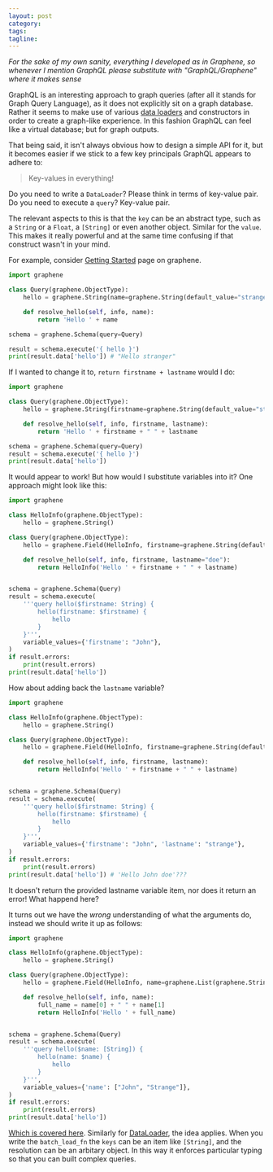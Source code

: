 ```yaml
---
layout: post
category:
tags:
tagline:
---
```


_For the sake of my own sanity, everything I developed as in Graphene, so whenever I mention GraphQL please substitute with "GraphQL/Graphene" where it makes sense_

GraphQL is an interesting approach to graph queries (after all it stands for Graph Query Language), as it does not explicitly sit on a graph database. Rather it seems to make use of various [data loaders](http://docs.graphene-python.org/en/latest/execution/dataloader/) and constructors in order to create a graph-like experience. In this fashion GraphQL can feel like a virtual database; but for graph outputs.

That being said, it isn't always obvious how to design a simple API for it, but it becomes easier if we stick to a few key principals GraphQL appears to adhere to:

> Key-values in everything!

Do you need to write a `DataLoader`? Please think in terms of key-value pair. Do you need to execute a `query`? Key-value pair.

The relevant aspects to this is that the `key` can be an abstract type, such as a `String` or a `Float`, a `[String]` or even another object. Similar for the `value`. This makes it really powerful and at the same time confusing if that construct wasn't in your mind.

For example, consider [Getting Started](http://docs.graphene-python.org/en/latest/quickstart/) page on graphene.

```py
import graphene

class Query(graphene.ObjectType):
    hello = graphene.String(name=graphene.String(default_value="stranger"))

    def resolve_hello(self, info, name):
        return 'Hello ' + name

schema = graphene.Schema(query=Query)

result = schema.execute('{ hello }')
print(result.data['hello']) # "Hello stranger"
```

If I wanted to change it to, `return firstname + lastname` would I do:

```py
import graphene

class Query(graphene.ObjectType):
    hello = graphene.String(firstname=graphene.String(default_value="stranger"), lastname=graphene.String(default_value="doe"))

    def resolve_hello(self, info, firstname, lastname):
        return 'Hello ' + firstname + " " + lastname

schema = graphene.Schema(query=Query)
result = schema.execute('{ hello }')
print(result.data['hello'])
```

It would appear to work! But how would I substitute variables into it? One approach might look like this:

```py
import graphene

class HelloInfo(graphene.ObjectType):
    hello = graphene.String()

class Query(graphene.ObjectType):
    hello = graphene.Field(HelloInfo, firstname=graphene.String(default_value="stranger"))

    def resolve_hello(self, info, firstname, lastname="doe"):
        return HelloInfo('Hello ' + firstname + " " + lastname)


schema = graphene.Schema(Query)
result = schema.execute(
    '''query hello($firstname: String) {
        hello(firstname: $firstname) {
            hello
        }
    }''',
    variable_values={'firstname': "John"},
)
if result.errors:
    print(result.errors)
print(result.data['hello'])
```

How about adding back the `lastname` variable?

```py
import graphene

class HelloInfo(graphene.ObjectType):
    hello = graphene.String()

class Query(graphene.ObjectType):
    hello = graphene.Field(HelloInfo, firstname=graphene.String(default_value="stranger"), lastname=graphene.String(default_value="doe"))

    def resolve_hello(self, info, firstname, lastname):
        return HelloInfo('Hello ' + firstname + " " + lastname)


schema = graphene.Schema(Query)
result = schema.execute(
    '''query hello($firstname: String) {
        hello(firstname: $firstname) {
            hello
        }
    }''',
    variable_values={'firstname': "John", 'lastname': "strange"},
)
if result.errors:
    print(result.errors)
print(result.data['hello']) # 'Hello John doe'???
```

It doesn't return the provided lastname variable item, nor does it return an error! What happend here?

It turns out we have the _wrong_ understanding of what the arguments do, instead we should write it up as follows:

```py
import graphene

class HelloInfo(graphene.ObjectType):
    hello = graphene.String()

class Query(graphene.ObjectType):
    hello = graphene.Field(HelloInfo, name=graphene.List(graphene.String))

    def resolve_hello(self, info, name):
        full_name = name[0] + " " + name[1]
        return HelloInfo('Hello ' + full_name)


schema = graphene.Schema(Query)
result = schema.execute(
    '''query hello($name: [String]) {
        hello(name: $name) {
            hello
        }
    }''',
    variable_values={'name': ["John", "Strange"]},
)
if result.errors:
    print(result.errors)
print(result.data['hello'])
```

[Which is covered here](http://graphql.org/learn/schema/). Similarly for [DataLoader](http://docs.graphene-python.org/en/latest/execution/dataloader/), the idea applies. When you write the `batch_load_fn` the `keys` can be an item like `[String]`, and the resolution can be an arbitary object. In this way it enforces particular typing so that you can built complex queries.
